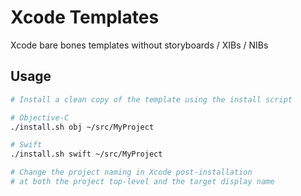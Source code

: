 # Xcode Templates

Xcode bare bones templates without storyboards / XIBs / NIBs

## Usage

```bash
# Install a clean copy of the template using the install script

# Objective-C
./install.sh obj ~/src/MyProject

# Swift
./install.sh swift ~/src/MyProject

# Change the project naming in Xcode post-installation
# at both the project top-level and the target display name
```
